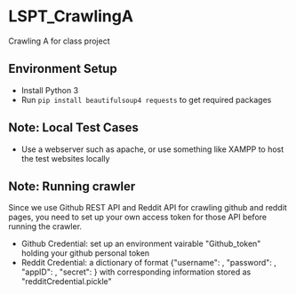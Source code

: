 # LSPT_CrawlingA
Crawling A for class project

## Environment Setup
* Install Python 3
* Run `pip install beautifulsoup4 requests` to get required packages

## Note: Local Test Cases
* Use a webserver such as apache, or use something like XAMPP to host the test websites locally

## Note: Running crawler
Since we use Github REST API and Reddit API for crawling github and reddit pages, you need to set up your own access token for those API before running the crawler.
* Github Credential: set up an environment vairable "Github_token" holding your github personal token
* Reddit Credential: a dictionary of format {"username": , "password": , "appID": , "secret": } with corresponding information stored as "redditCredential.pickle"
